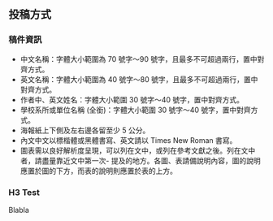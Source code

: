 ## 投稿方式

### 稿件資訊

- 中文名稱：字體大小範圍為 70 號字〜90 號字，且最多不可超過兩行，置中對齊方式。
- 英文名稱：字體大小範圍為 40 號字〜80 號字，且最多不可超過兩行，置中對齊方式。
- 作者中、英文姓名：字體大小範圍 30 號字〜40 號字，置中對齊方式。
- 學校系所或單位名稱 (全銜)：字體大小範圍 30 號字〜40 號字，置中對齊方式。
- 海報紙上下側及左右邊各留至少 5 公分。
- 內文中文以標楷體或黑體書寫、英文請以 Times New Roman 書寫。
- 圖表需以良好解析度呈現，可以列在文中，或列在參考文獻之後。列在文中者，請盡量靠近文中第一次- 提及的地方。各圖、表請備說明內容，圖的說明應置於圖的下方，而表的說明則應置於表的上方。

### H3 Test

Blabla

